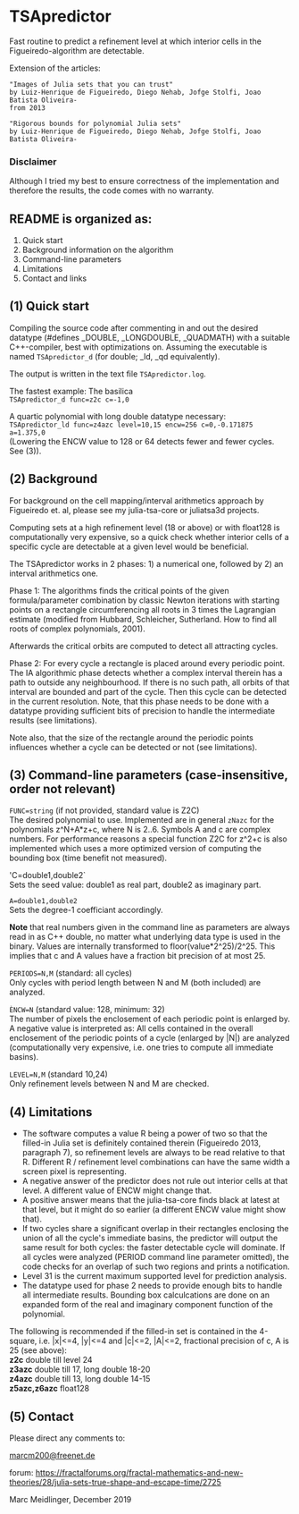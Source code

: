# TSApredictor
Fast routine to predict a refinement level at which interior cells in the Figueiredo-algorithm are detectable.

Extension of the articles:
```
"Images of Julia sets that you can trust"
by Luiz-Henrique de Figueiredo, Diego Nehab, Jofge Stolfi, Joao Batista Oliveira-
from 2013

"Rigorous bounds for polynomial Julia sets"
by Luiz-Henrique de Figueiredo, Diego Nehab, Jofge Stolfi, Joao Batista Oliveira-
```

### Disclaimer

Although I tried my best to ensure correctness of the implementation and therefore the results,
the code comes with no warranty.

## README is organized as:

1. Quick start
2. Background information on the algorithm
3. Command-line parameters
4. Limitations
5. Contact and links


## (1) Quick start

Compiling the source code after commenting in and out the desired datatype (#defines _DOUBLE, _LONGDOUBLE, _QUADMATH) with
a suitable C++-compiler, best with optimizations on. Assuming the executable is named `TSApredictor_d` (for double; _ld, _qd equivalently).

The output is written in the text file `TSApredictor.log`.

The fastest example: The basilica
<br>`TSApredictor_d func=z2c c=-1,0`

A quartic polynomial with long double datatype necessary:
<br>`TSApredictor_ld func=z4azc level=10,15 encw=256 c=0,-0.171875 a=1.375,0`
<br>(Lowering the ENCW value to 128 or 64 detects fewer and fewer cycles. See (3)).

## (2) Background

For background on the cell mapping/interval arithmetics approach by Figueiredo et. al,
please see my julia-tsa-core or juliatsa3d projects.

Computing sets at a high refinement level (18 or above) or with float128 is computationally very
expensive, so a quick check whether interior cells of a specific cycle are detectable at a given level 
would be beneficial.

The TSApredictor works in 2 phases: 1) a numerical one, followed by 2) an interval arithmetics one.

Phase 1: The algorithms finds the critical points of the given formula/parameter combination by classic Newton
iterations with starting points on a rectangle circumferencing all roots in 3 times the Lagrangian estimate
(modified from Hubbard, Schleicher, Sutherland. How to find all roots of complex polynomials, 2001).

Afterwards the critical orbits are computed to detect all attracting cycles.

Phase 2: For every cycle a rectangle is placed around every periodic point. The
IA algorithmic phase detects whether a complex interval therein has a path to outside any neighbourhood.
If there is no such path, all orbits of that interval are bounded and part of the cycle. Then this cycle
can be detected in the current resolution. Note, that this phase needs to be done with a datatype providing
sufficient bits of precision to handle the intermediate results (see limitations).

Note also, that the size of the rectangle around the periodic points influences whether a cycle can be detected or not (see limitations).


## (3) Command-line parameters (case-insensitive, order not relevant)

`FUNC=string` (if not provided, standard value is Z2C)
<br>The desired polynomial to use. Implemented are in general `zNazc` for the polynomials z^N+A*z+c, where N is 2..6.
Symbols A and c are complex numbers. For performance reasons a special function Z2C for z^2+c is also implemented which uses a more optimized version of computing the bounding box (time benefit not measured).

'C=double1,double2`
<br>Sets the seed value: double1 as real part, double2 as imaginary part.

`A=double1,double2`
<br>Sets the degree-1 coefficiant accordingly.

<b>Note</b> that real numbers given in the command line as parameters are always read in as C++ double, no matter 
what underlying data type is used in the binary. Values are internally transformed to 
floor(value*2^25)/2^25. 
This implies that c and A values have a fraction bit precision of at most 25.

`PERIODS=N,M` (standard: all cycles)
<br>Only cycles with period length between N and M (both included) are analyzed.

`ÈNCW=N` (standard value: 128, minimum: 32)
<br>The number of pixels the enclosement of each periodic point is enlarged by. A negative value is interpreted as: All cells contained
in the overall enclosement of the periodic points of a cycle (enlarged by |N|) are analyzed (computationally very expensive, i.e. one
tries to compute all immediate basins).

`LEVEL=N,M` (standard 10,24)
<br>Only refinement levels between N and M are checked. 


## (4) Limitations

- The software computes a value R being a power of two so that the filled-in Julia set is definitely contained therein
(Figueiredo 2013, paragraph 7), so refinement levels are always to be read relative to that R. Different R / refinement level combinations
can have the same width a screen pixel is representing.
- A negative answer of the predictor does not rule out interior cells at that level. A different value of ENCW might change that.
- A positive answer means that the julia-tsa-core finds black at latest at that level, but it might do so earlier (a different ENCW value might show that).
- If two cycles share a significant overlap in their rectangles enclosing the union of all the cycle's immediate basins, the predictor will output the same result for both cycles: the faster detectable cycle will dominate. If all cycles were analyzed (PERIOD command line parameter omitted), the code checks for an overlap of such two regions and prints a notification.
- Level 31 is the current maximum supported level for prediction analysis.
- The datatype used for phase 2 needs to provide enough bits to handle all intermediate results. Bounding box calculcations are
done on an expanded form of the real and imaginary component function of the polynomial. 

The following is recommended if the filled-in set is contained
in the 4-square, i.e. |x|<=4, |y|<=4 and |c|<=2, |A|<=2, fractional precision of c, A is 25 (see above):
<br><b>z2c</b> double till level 24
<br><b>z3azc</b> double till 17, long double 18-20
<br><b>z4azc</b> double till 13, long double 14-15
<br><b>z5azc,z6azc</b> float128


## (5) Contact

Please direct any comments to:

marcm200@freenet.de

forum: https://fractalforums.org/fractal-mathematics-and-new-theories/28/julia-sets-true-shape-and-escape-time/2725

Marc Meidlinger, December 2019

